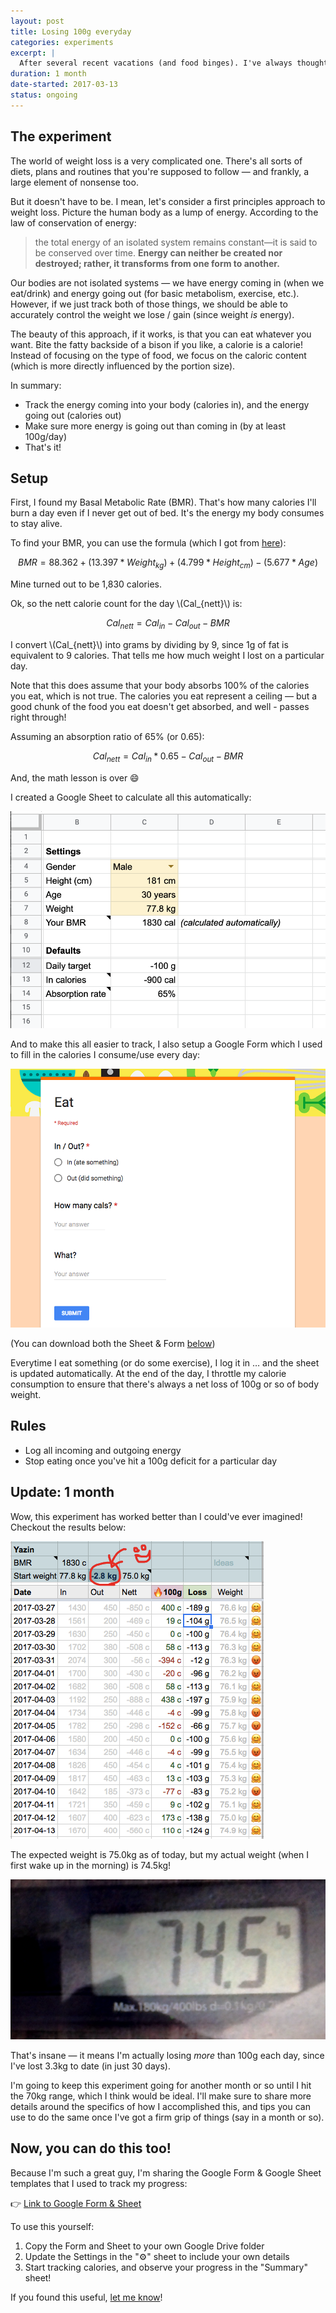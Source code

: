 ```yaml
---
layout: post
title: Losing 100g everyday
categories: experiments
excerpt: |
  After several recent vacations (and food binges). I've always thought small changes done regularly are better than big changes done occasionally. So here's my take on it.
duration: 1 month
date-started: 2017-03-13
status: ongoing
---
```


## The experiment

The world of weight loss is a very complicated one. There's all sorts of diets, plans and routines that you're supposed to follow &mdash; and frankly, a large element of nonsense too. 

But it doesn't have to be. I mean, let's consider a first principles approach to weight loss. Picture the human body as a lump of energy. According to the law of conservation of energy:

> the total energy of an isolated system remains constant—it is said to be conserved over time. **Energy can neither be created nor destroyed; rather, it transforms from one form to another.**

Our bodies are not isolated systems &mdash; we have energy coming in (when we eat/drink) and energy going out (for basic metabolism, exercise, etc.). However, if we just track both of those things, we should be able to accurately control the weight we lose / gain (since weight *is* energy).

The beauty of this approach, if it works, is that you can eat whatever you want. Bite the fatty backside of a bison if you like, a calorie is a calorie! Instead of focusing on the type of food, we focus on the caloric content (which is more directly influenced by the portion size).

In summary:
- Track the energy coming into your body (calories in), and the energy going out (calories out)
- Make sure more energy is going out than coming in (by at least 100g/day)
- That's it!

## Setup

First, I found my Basal Metabolic Rate (BMR). That's how many calories I'll burn a day even if I never get out of bed. It's the energy my body consumes to stay alive.

To find your BMR, you can use the formula (which I got from [here](https://bmi-calories.com/bmr-calculator.html)):

$$BMR = 88.362 + (13.397 * Weight_{kg}) + (4.799 * Height_{cm}) - (5.677 * Age)$$

Mine turned out to be 1,830 calories.

Ok, so the nett calorie count for the day \\(Cal_{nett}\\) is:

$$Cal_{nett} = Cal_{in} - Cal_{out} - BMR$$

I convert \\(Cal_{nett}\\) into grams by dividing by 9, since 1g of fat is equivalent to 9 calories. That tells me how much weight I lost on a particular day.

Note that this does assume that your body absorbs 100% of the calories you eat, which is not true. The calories you eat represent a ceiling &mdash; but a good chunk of the food you eat doesn't get absorbed, and well - passes right through!

Assuming an absorption ratio of 65% (or 0.65):

$$Cal_{nett} = Cal_{in} * 0.65 - Cal_{out} - BMR$$

And, the math lesson is over 😄

I created a Google Sheet to calculate all this automatically:

![Google Sheet with Settings](/assets/experiments/weight-loss-settings-sheet.png)

And to make this all easier to track, I also setup a Google Form which I used to fill in the calories I consume/use every day:

![Google form for tracking weight loss](/assets/experiments/weight-loss-tracker.png)

(You can download both the Sheet &amp; Form [below](#below))

Everytime I eat something (or do some exercise), I log it in &hellip; and the sheet is updated automatically. At the end of the day, I throttle my calorie consumption to ensure that there's always a net loss of 100g or so of body weight.

## Rules

- Log all incoming and outgoing energy
- Stop eating once you've hit a 100g deficit for a particular day

## Update: 1 month

Wow, this experiment has worked better than I could've ever imagined! Checkout the results below:

![Results after 1 month](/assets/experiments/weight-loss-results-1-month.png)

The expected weight is 75.0kg as of today, but my actual weight (when I first wake up in the morning) is 74.5kg!

![Actual weight](/assets/experiments/weight-loss-results-1-month-actual.png)

That's insane &mdash; it means I'm actually losing *more* than 100g each day, since I've lost 3.3kg to date (in just 30 days). 

I'm going to keep this experiment going for another month or so until I hit the 70kg range, which I think would be ideal. I'll make sure to share more details around the specifics of how I accomplished this, and tips you can use to do the same once I've got a firm grip of things (say in a month or so).

<div id="below"></div>

## Now, you can do this too!

Because I'm such a great guy, I'm sharing the Google Form & Google Sheet templates that I used to track my progress: 

👉 [Link to Google Form &amp; Sheet](https://drive.google.com/drive/folders/1bXvxypWbJ3iIjskVOsa7IHGkxrgQ7xCP?usp=sharing)

To use this yourself:

1. Copy the Form and Sheet to your own Google Drive folder
2. Update the Settings in the "⚙️" sheet to include your own details
3. Start tracking calories, and observe your progress in the "Summary" sheet!

If you found this useful, [let me know](https://twitter.com/yazinsai)!